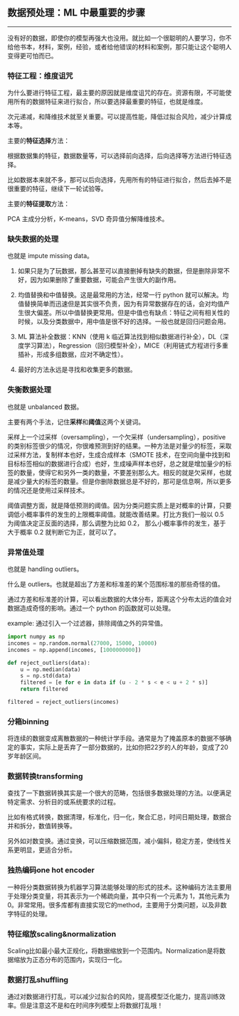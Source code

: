 ## 数据预处理：ML 中最重要的步骤

---

没有好的数据，即使你的模型再强大也没用。就比如一个很聪明的人要学习，你不给他书本，材料，案例，经验，或者给他错误的材料和案例，那只能让这个聪明人变得更可怕而已。

### 特征工程：维度诅咒

为什么要进行特征工程，最主要的原因就是维度诅咒的存在。资源有限，不可能使用所有的数据特征来进行拟合，所以要选择最重要的特征，也就是维度。

次元递减，和降维技术就至关重要。可以提高性能，降低过拟合风险，减少计算成本等。

主要的**特征选择**方法：

根据数据集的特征，数据数量等，可以选择前向选择，后向选择等方法进行特征选择。

比如数据本来就不多，那可以后向选择，先用所有的特征进行拟合，然后去掉不是很重要的特征，继续下一轮试验等。

主要的**特征提取**方法：

PCA 主成分分析，K-means，SVD 奇异值分解降维技术。

### 缺失数据的处理

也就是 impute missing data。

1. 如果只是为了玩数据，那么甚至可以直接删掉有缺失的数据，但是删除非常不好，因为如果删除了重要数据，可能会产生很大的副作用。

2. 均值替换和中值替换。这是最常用的方法，经常一行 python 就可以解决。均值替换简单而迅速但是其实很不负责，因为有异常数据存在的话，会对均值产生很大偏差。所以中值替换更常用。但是中值也有缺点：特征之间有相关性的时候，以及分类数据中，用中值是很不好的选择。一般也就是回归问题会用。

3. ML 算法补全数据：KNN（使用 k 临近算法找到相似数据进行补全），DL（深度学习算法），Regression（回归模型补全），MICE（利用链式方程进行多重插补，形成多组数据，应对不确定性）。

4. 最好的方法永远是寻找和收集更多的数据。

### 失衡数据处理

也就是 unbalanced 数据。

主要有两个手法，记住**采样**和**阈值**这两个关键词。

采样上一个过采样（oversampling），一个欠采样（undersampling），positive 的类别标签很少的情况，你很难预测到好的结果。一种方法是对量少的标签，采取过采样方法，复制样本也好，生成合成样本（SMOTE 技术，在空间向量中找到和目标标签相似的数据进行合成）也好，生成噪声样本也好，总之就是增加量少的标签的数量，使得它和另外一类的数量，不要差别那么大。相反的就是欠采样，也就是减少量大的标签的数量。但是你删除数据总是不好的，那可是信息啊，所以更多的情况还是使用过采样技术。

阈值调整方面，就是降低预测的阈值。因为分类问题实质上是对概率的计算，只要调低小概率事件的发生的上限概率阈值。就能改善结果。打比方我们一般以 0.5 为阈值决定正反面的选择，那么调整为比如 0.2， 那么小概率事件的发生，基于大于概率 0.2 就判断它为正，就可以了。

### 异常值处理

也就是 handling outliers。

什么是 outliers。也就是超出了方差和标准差的某个范围标准的那些奇怪的值。

通过方差和标准差的计算，可以看出数据的大体分布，距离这个分布太远的值会对数据造成奇怪的影响。通过一个 python 的函数就可以处理。

example: 通过引入一个过滤器，排除阈值之外的异常值。

```python
import numpy as np
incomes = np.random.normal(27000, 15000, 10000)
incomes = np.append(incomes, [1000000000])

def reject_outliers(data):
    u = np.median(data)
    s = np.std(data)
    filtered = [e for e in data if (u - 2 * s < e < u + 2 * s)]
    return filtered

filtered = reject_outliers(incomes)
```

### 分箱binning

将连续的数据变成离散数据的一种统计学手段。通常是为了掩盖原本的数据不够确定的事实，实际上是丢弃了一部分数据的，比如你把22岁的人的年龄，变成了20岁年龄区间。

### 数据转换transforming

查找了一下数据转换其实是一个很大的范畴，包括很多数据处理的方法。以便满足特定需求、分析目的或系统要求的过程。

比如有格式转换，数据清理，标准化，归一化，聚合汇总，时间日期处理，数据合并和拆分，数值转换等。

另外如对数变换。通过变换，可以压缩数据范围，减小偏斜，稳定方差，使线性关系更明显，更适合分析。

### 独热编码one hot encoder

一种将分类数据转换为机器学习算法能够处理的形式的技术。这种编码方法主要用于处理分类变量，将其表示为一个稀疏向量，其中只有一个元素为 1，其他元素为 0。非常常用。很多库都有直接实现它的method，主要用于分类问题，以及非数字特征的处理。

### 特征缩放scaling&normalization

Scaling比如最小最大正规化，将数据缩放到一个范围内。Normalization是将数据缩放为正态分布的范围内，实现归一化。

### 数据打乱shuffling

通过对数据进行打乱，可以减少过拟合的风险，提高模型泛化能力，提高训练效率。但是注意这不是和在时间序列模型上将数据打乱哦！
